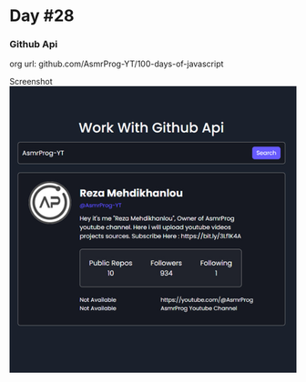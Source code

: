 # Day #28

### Github Api
org url: github.com/AsmrProg-YT/100-days-of-javascript

Screenshot
![sc](./screenshot.jpg)
